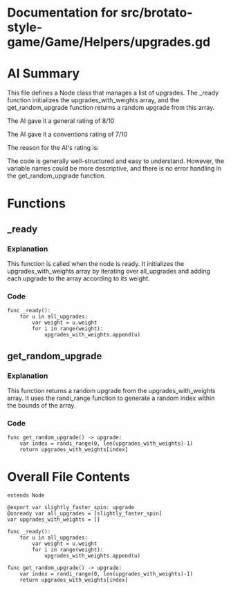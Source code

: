 # Documentation for src/brotato-style-game/Game/Helpers/upgrades.gd

# AI Summary
This file defines a Node class that manages a list of upgrades. The _ready function initializes the upgrades_with_weights array, and the get_random_upgrade function returns a random upgrade from this array.

The AI gave it a general rating of 8/10

The AI gave it a conventions rating of 7/10

The reason for the AI's rating is:

The code is generally well-structured and easy to understand. However, the variable names could be more descriptive, and there is no error handling in the get_random_upgrade function.
# Functions

## _ready
### Explanation
This function is called when the node is ready. It initializes the upgrades_with_weights array by iterating over all_upgrades and adding each upgrade to the array according to its weight.
### Code
```gdscript
func _ready():
	for u in all_upgrades:
		var weight = u.weight
		for i in range(weight):
			upgrades_with_weights.append(u)
```

## get_random_upgrade
### Explanation
This function returns a random upgrade from the upgrades_with_weights array. It uses the randi_range function to generate a random index within the bounds of the array.
### Code
```gdscript
func get_random_upgrade() -> upgrade:
	var index = randi_range(0, len(upgrades_with_weights)-1)
	return upgrades_with_weights[index]
```
# Overall File Contents
```gdscript
extends Node

@export var slightly_faster_spin: upgrade
@onready var all_upgrades = [slightly_faster_spin]
var upgrades_with_weights = []

func _ready():
	for u in all_upgrades:
		var weight = u.weight
		for i in range(weight):
			upgrades_with_weights.append(u)

func get_random_upgrade() -> upgrade:
	var index = randi_range(0, len(upgrades_with_weights)-1)
	return upgrades_with_weights[index]

```
